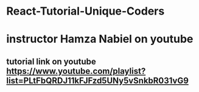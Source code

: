 # React-Tutorial-Unique-Coders
# instructor Hamza Nabiel on youtube
## tutorial link on youtube https://www.youtube.com/playlist?list=PLtFbQRDJ11kFJFzd5UNy5vSnkbR031vG9
